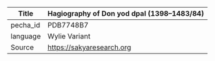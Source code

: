 |Title | Hagiography of Don yod dpal (1398–1483/84) 
| --- | --- 
|pecha_id | PDB7748B7
|language | Wylie Variant
|Source | https://sakyaresearch.org